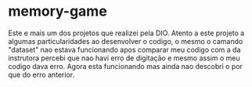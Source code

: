 # memory-game
Este e mais um dos projetos que realizei pela DIO. Atento a este projeto a algumas particularidades ao desenvolver o codigo, o mesmo o camando "dataset" nao estava funcionando
apos comparar meu codigo com a da instrutora percebi que nao havi erro de digitação e mesmo assim o meu codigo dava erro.
Agora esta funcionando mas ainda nao descobri o por que do erro anterior.
